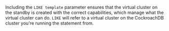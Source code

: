 Including the `LIKE template` parameter ensures that the virtual cluster on the standby is created with the correct capabilities, which manage what the virtual cluster can do. `LIKE` will refer to a virtual cluster on the CockroachDB cluster you're running the statement from.